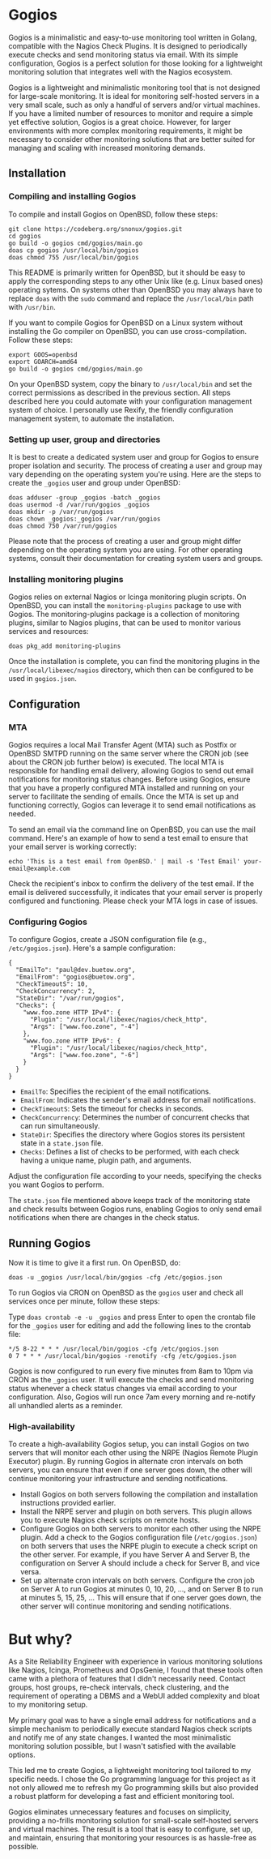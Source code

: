 # Gogios

Gogios is a minimalistic and easy-to-use monitoring tool written in Golang, compatible with the Nagios Check Plugins. It is designed to periodically execute checks and send monitoring status via email. With its simple configuration, Gogios is a perfect solution for those looking for a lightweight monitoring solution that integrates well with the Nagios ecosystem.

Gogios is a lightweight and minimalistic monitoring tool that is not designed for large-scale monitoring. It is ideal for monitoring self-hosted servers in a very small scale, such as only a handful of servers and/or virtual machines. If you have a limited number of resources to monitor and require a simple yet effective solution, Gogios is a great choice. However, for larger environments with more complex monitoring requirements, it might be necessary to consider other monitoring solutions that are better suited for managing and scaling with increased monitoring demands.

## Installation

### Compiling and installing Gogios

To compile and install Gogios on OpenBSD, follow these steps:

```
git clone https://codeberg.org/snonux/gogios.git
cd gogios
go build -o gogios cmd/gogios/main.go
doas cp gogios /usr/local/bin/gogios
doas chmod 755 /usr/local/bin/gogios
```
This README is primarily written for OpenBSD, but it should be easy to apply the corresponding steps to any other Unix like (e.g. Linux based ones) operating sytems. On systems other than OpenBSD you may always have to replace `doas` with the `sudo` command and replace the `/usr/local/bin` path with `/usr/bin`.

If you want to compile Gogios for OpenBSD on a Linux system without installing the Go compiler on OpenBSD, you can use cross-compilation. Follow these steps:

```
export GOOS=openbsd
export GOARCH=amd64
go build -o gogios cmd/gogios/main.go
```

On your OpenBSD system, copy the binary to `/usr/local/bin` and set the correct permissions as described in the previous section. All steps described here you could automate with your configuration management system of choice. I personally use Rexify, the friendly configuration management system, to automate the installation.

### Setting up user, group and directories

It is best to create a dedicated system user and group for Gogios to ensure proper isolation and security. The process of creating a user and group may vary depending on the operating system you're using. Here are the steps to create the `_gogios` user and group under OpenBSD:

```
doas adduser -group _gogios -batch _gogios
doas usermod -d /var/run/gogios _gogios
doas mkdir -p /var/run/gogios
doas chown _gogios:_gogios /var/run/gogios
doas chmod 750 /var/run/gogios
```

Please note that the process of creating a user and group might differ depending on the operating system you are using. For other operating systems, consult their documentation for creating system users and groups.

### Installing monitoring plugins

Gogios relies on external Nagios or Icinga monitoring plugin scripts. On OpenBSD, you can install the `monitoring-plugins` package to use with Gogios. The monitoring-plugins package is a collection of monitoring plugins, similar to Nagios plugins, that can be used to monitor various services and resources:

```
doas pkg_add monitoring-plugins
```

Once the installation is complete, you can find the monitoring plugins in the `/usr/local/libexec/nagios` directory, which then can be configured to be used in `gogios.json`.

## Configuration

### MTA

Gogios requires a local Mail Transfer Agent (MTA) such as Postfix or OpenBSD SMTPD running on the same server where the CRON job (see about the CRON job further below) is executed. The local MTA is responsible for handling email delivery, allowing Gogios to send out email notifications for monitoring status changes. Before using Gogios, ensure that you have a properly configured MTA installed and running on your server to facilitate the sending of emails. Once the MTA is set up and functioning correctly, Gogios can leverage it to send email notifications as needed.

To send an email via the command line on OpenBSD, you can use the mail command. Here's an example of how to send a test email to ensure that your email server is working correctly:

```
echo 'This is a test email from OpenBSD.' | mail -s 'Test Email' your-email@example.com
```

Check the recipient's inbox to confirm the delivery of the test email. If the email is delivered successfully, it indicates that your email server is properly configured and functioning. Please check your MTA logs in case of issues.

### Configuring Gogios

To configure Gogios, create a JSON configuration file (e.g., `/etc/gogios.json`). Here's a sample configuration:

```
{
  "EmailTo": "paul@dev.buetow.org",
  "EmailFrom": "gogios@buetow.org",
  "CheckTimeoutS": 10,
  "CheckConcurrency": 2,
  "StateDir": "/var/run/gogios",
  "Checks": {
    "www.foo.zone HTTP IPv4": {
      "Plugin": "/usr/local/libexec/nagios/check_http",
      "Args": ["www.foo.zone", "-4"]
    },
    "www.foo.zone HTTP IPv6": {
      "Plugin": "/usr/local/libexec/nagios/check_http",
      "Args": ["www.foo.zone", "-6"]
    }
  }
}
```

* `EmailTo`: Specifies the recipient of the email notifications.
* `EmailFrom`: Indicates the sender's email address for email notifications.
* `CheckTimeoutS`: Sets the timeout for checks in seconds.
* `CheckConcurrency`: Determines the number of concurrent checks that can run simultaneously.
* `StateDir`: Specifies the directory where Gogios stores its persistent state in a `state.json` file. 
* `Checks`: Defines a list of checks to be performed, with each check having a unique name, plugin path, and arguments.

Adjust the configuration file according to your needs, specifying the checks you want Gogios to perform.

The `state.json` file mentioned above keeps track of the monitoring state and check results between Gogios runs, enabling Gogios to only send email notifications when there are changes in the check status.

## Running Gogios

Now it is time to give it a first run. On OpenBSD, do:

```
doas -u _gogios /usr/local/bin/gogios -cfg /etc/gogios.json
```

To run Gogios via CRON on OpenBSD as the `gogios` user and check all services once per minute, follow these steps:

Type `doas crontab -e -u _gogios` and press Enter to open the crontab file for the `_gogios` user for editing and add the following lines to the crontab file:

```
*/5 8-22 * * * /usr/local/bin/gogios -cfg /etc/gogios.json
0 7 * * * /usr/local/bin/gogios -renotify -cfg /etc/gogios.json
```

Gogios is now configured to run every five minutes from 8am to 10pm via CRON as the `_gogios` user. It will execute the checks and send monitoring status whenever a check status changes via email according to your configuration. Also, Gogios will run once 7am every morning and re-notify all unhandled alerts as a reminder.

### High-availability

To create a high-availability Gogios setup, you can install Gogios on two servers that will monitor each other using the NRPE (Nagios Remote Plugin Executor) plugin. By running Gogios in alternate cron intervals on both servers, you can ensure that even if one server goes down, the other will continue monitoring your infrastructure and sending notifications.

* Install Gogios on both servers following the compilation and installation instructions provided earlier.
* Install the NRPE server and plugin on both servers. This plugin allows you to execute Nagios check scripts on remote hosts.
* Configure Gogios on both servers to monitor each other using the NRPE plugin. Add a check to the Gogios configuration file (`/etc/gogios.json`) on both servers that uses the NRPE plugin to execute a check script on the other server. For example, if you have Server A and Server B, the configuration on Server A should include a check for Server B, and vice versa.
* Set up alternate cron intervals on both servers. Configure the cron job on Server A to run Gogios at minutes 0, 10, 20, ..., and on Server B to run at minutes 5, 15, 25, ... This will ensure that if one server goes down, the other server will continue monitoring and sending notifications.

# But why?

As a Site Reliability Engineer with experience in various monitoring solutions like Nagios, Icinga, Prometheus and OpsGenie, I found that these tools often came with a plethora of features that I didn't necessarily need. Contact groups, host groups, re-check intervals, check clustering, and the requirement of operating a DBMS and a WebUI added complexity and bloat to my monitoring setup.

My primary goal was to have a single email address for notifications and a simple mechanism to periodically execute standard Nagios check scripts and notify me of any state changes. I wanted the most minimalistic monitoring solution possible, but I wasn't satisfied with the available options.

This led me to create Gogios, a lightweight monitoring tool tailored to my specific needs. I chose the Go programming language for this project as it not only allowed me to refresh my Go programming skills but also provided a robust platform for developing a fast and efficient monitoring tool.

Gogios eliminates unnecessary features and focuses on simplicity, providing a no-frills monitoring solution for small-scale self-hosted servers and virtual machines. The result is a tool that is easy to configure, set up, and maintain, ensuring that monitoring your resources is as hassle-free as possible.
